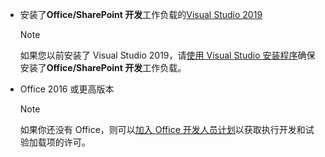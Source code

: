 - 安装了**Office/SharePoint 开发**工作负载的[Visual Studio 2019](https://www.visualstudio.com/vs/)

    > [!NOTE]
    > 如果您以前安装了 Visual Studio 2019，请[使用 Visual Studio 安装程序](/visualstudio/install/modify-visual-studio)确保安装了**Office/SharePoint 开发**工作负载。 

- Office 2016 或更高版本

    > [!NOTE]
    > 如果你还没有 Office，则可以[加入 Office 开发人员计划](https://developer.microsoft.com/office/dev-program)以获取执行开发和试验加载项的许可。
